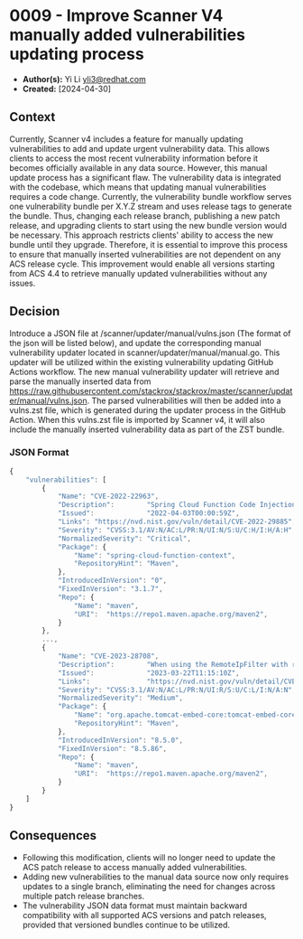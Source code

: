 # 0009 - Improve Scanner V4 manually added vulnerabilities updating process

- **Author(s):** Yi Li <yli3@redhat.com>
- **Created:** [2024-04-30]

## Context

Currently, Scanner v4 includes a feature for manually updating vulnerabilities to add and update urgent vulnerability data. 
This allows clients to access the most recent vulnerability information before it becomes officially available in any data source.
However, this manual update process has a significant flaw. The vulnerability data is integrated with the codebase, which means that updating manual vulnerabilities requires a code change. 
Currently, the vulnerability bundle workflow serves one vulnerability bundle per X.Y.Z stream and uses release tags to generate the bundle. Thus, changing each release branch, publishing a new patch release, and upgrading clients to start using the new bundle version would be necessary. 
This approach restricts clients' ability to access the new bundle until they upgrade.
Therefore, it is essential to improve this process to ensure that manually inserted vulnerabilities are not dependent on any ACS release cycle. This improvement would enable all versions starting from ACS 4.4 to retrieve manually updated vulnerabilities without any issues.

## Decision

Introduce a JSON file at /scanner/updater/manual/vulns.json (The format of the json will be listed below), and update the corresponding manual vulnerability updater located in scanner/updater/manual/manual.go. 
This updater will be utilized within the existing vulnerability updating GitHub Actions workflow. 
The new manual vulnerability updater will retrieve and parse the manually inserted data from https://raw.githubusercontent.com/stackrox/stackrox/master/scanner/updater/manual/vulns.json. 
The parsed vulnerabilities will then be added into a vulns.zst file, which is generated during the updater process in the GitHub Action. 
When this vulns.zst file is imported by Scanner v4, it will also include the manually inserted vulnerability data as part of the ZST bundle.

### JSON Format
```javascript
{
    "vulnerabilities": [
        {
            "Name": "CVE-2022-22963",
            "Description":        "Spring Cloud Function Code Injection with a specially crafted SpEL as a routing expression",
            "Issued":             "2022-04-03T00:00:59Z",
            "Links": "https://nvd.nist.gov/vuln/detail/CVE-2022-29885",
            "Severity": "CVSS:3.1/AV:N/AC:L/PR:N/UI:N/S:U/C:H/I:H/A:H",
            "NormalizedSeverity": "Critical",
            "Package": {
                "Name": "spring-cloud-function-context",
                "RepositoryHint": "Maven",
            },
            "IntroducedInVersion": "0",
            "FixedInVersion": "3.1.7",
            "Repo": {
                "Name": "maven",
                "URI":  "https://repo1.maven.apache.org/maven2",
            }
        },
        ...,
        {
            "Name": "CVE-2023-28708",
            "Description":        "When using the RemoteIpFilter with requests received from a reverse proxy via HTTP that include the X-Forwarded-Proto header set to https, session cookies created by Apache Tomcat 11.0.0-M1 to 11.0.0.-M2, 10.1.0-M1 to 10.1.5, 9.0.0-M1 to 9.0.71 and 8.5.0 to 8.5.85 did not include the secure attribute. This could result in the user agent transmitting the session cookie over an insecure channel.",
            "Issued":             "2023-03-22T11:15:10Z",
            "Links":              "https://nvd.nist.gov/vuln/detail/CVE-2022-29885",
            "Severity": "CVSS:3.1/AV:N/AC:L/PR:N/UI:R/S:U/C:L/I:N/A:N",
            "NormalizedSeverity": "Medium",
            "Package": {
                "Name": "org.apache.tomcat-embed-core:tomcat-embed-core",
                "RepositoryHint": "Maven",
            },
            "IntroducedInVersion": "8.5.0",
            "FixedInVersion": "8.5.86",
            "Repo": {
                "Name": "maven",
                "URI":  "https://repo1.maven.apache.org/maven2",
            }
        }
    ]
}

```

## Consequences

* Following this modification, clients will no longer need to update the ACS patch release to access manually added vulnerabilities.
* Adding new vulnerabilities to the manual data source now only requires updates to a single branch, eliminating the need for changes across multiple patch release branches. 
* The vulnerability JSON data format must maintain backward compatibility with all supported ACS versions and patch releases, provided that versioned bundles continue to be utilized.